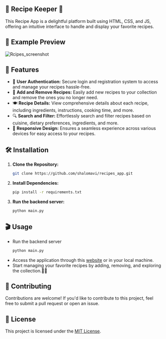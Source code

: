 
## 🍳 Recipe Keeper 🥘
This Recipe App is a delightful platform built using HTML, CSS, and JS, offering an intuitive interface to handle and display your favorite recipes.

## 🌟 Example Preview
![Rcipes_screenshot](https://github.com/shalomavi/recipes_app/assets/85420763/a06c0882-95dd-42a1-9b5a-7fbbced886cd "recipes_app_screenshot")


## 🚀 Features
- 🔐 **User Authentication:**  Secure login and registration system to access and manage your recipes hassle-free.
- 📝 **Add and Remove Recipes:**  Easily add new recipes to your collection and remove the ones you no longer need.
- 🍽️ **Recipe Details:**  View comprehensive details about each recipe, including ingredients, instructions, cooking time, and more.
- 🔍 **Search and Filter:**  Effortlessly search and filter recipes based on cuisine, dietary preferences, ingredients, and more.
- 📱 **Responsive Design:**  Ensures a seamless experience across various devices for easy access to your recipes.

## 🛠️ Installation

1. **Clone the Repository:**
   ```sh
   git clone https://github.com/shalomavi/recipes_app.git
   ```

2. **Install Dependencies:**
   ```sh
   pip install -r requirements.txt
   ```

3. **Run the backend server:**
   ```sh
   python main.py
   ```

## 🎬 Usage
- Run the backend server
   ```sh
   python main.py
   ```
- Access the application through this [website](https://shalomavi.github.io/recipes_app/) or in your local machine.
- Start managing your favorite recipes by adding, removing, and exploring the collection.🍿🎉

## 🤝 Contributing

Contributions are welcome! If you'd like to contribute to this project, feel free to submit a pull request or open an issue.

## 📄 License

This project is licensed under the [MIT License](https://www.mit.edu/~amini/LICENSE.md).
